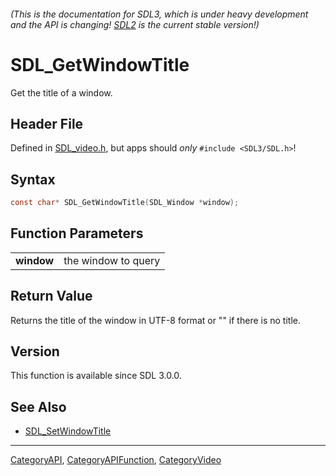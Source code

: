 ###### (This is the documentation for SDL3, which is under heavy development and the API is changing! [SDL2](https://wiki.libsdl.org/SDL2/) is the current stable version!)
# SDL_GetWindowTitle

Get the title of a window.

## Header File

Defined in [SDL_video.h](https://github.com/libsdl-org/SDL/blob/main/include/SDL3/SDL_video.h), but apps should _only_ `#include <SDL3/SDL.h>`!

## Syntax

```c
const char* SDL_GetWindowTitle(SDL_Window *window);

```

## Function Parameters

|                |                     |
| -------------- | ------------------- |
| **window**     | the window to query |

## Return Value

Returns the title of the window in UTF-8 format or "" if there is no title.

## Version

This function is available since SDL 3.0.0.

## See Also

* [SDL_SetWindowTitle](SDL_SetWindowTitle)

----
[CategoryAPI](CategoryAPI), [CategoryAPIFunction](CategoryAPIFunction), [CategoryVideo](CategoryVideo)


